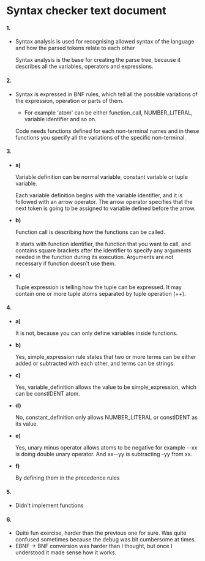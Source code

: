 # Syntax checker text document

#### **1.**
* Syntax analysis is used for recognising allowed syntax of the language and how the parsed tokens relate to each other
  
  Syntax analysis is the base for creating the parse tree, because it describes all the variables, operators and expressions.

#### **2.**
* Syntax is expressed in BNF rules, which tell all the possible variations of the expression, operation or parts of them.
  * For example 'atom' can be either function_call, NUMBER_LITERAL, variable identifier and so on.
  
  Code needs functions defined for each non-terminal names and in these functions you specify all the variations of the specific non-terminal.
  
#### **3.**
* **a)** 
     
     Variable definition can be normal variable, constant variable or tuple variable.
       
     Each variable definition begins with the variable identifier, and it is followed with an arrow operator. 
     The arrow operator specifies that the next token is going to be assigned to variable defined before the arrow.
     
    
* **b)**  
     
     Function call is describing how the functions can be called.
     
     It starts with function identifier, the function that you want to call, and contains square brackets after the identifier to specify any arguments needed in the function during its execution.
     Arguments are not necessary if function doesn't use them.
       
   
* **c)** 
    
    Tuple expression is telling how the tuple can be expressed. It may contain one or more tuple atoms separated by tuple operation (++).
    
       
#### **4.**
* **a)** 
 
    It is not, because you can only define variables inside functions.   
* **b)** 
    
    Yes, simple_expression rule states that two or more terms can be either added or subtracted with each other, 
    and terms can be strings.
* **c)**  
    
    Yes, variable_definition allows the value to be simple_expression, which can be constIDENT atom.
* **d)** 
    
    No, constant_definition only allows NUMBER_LITERAL or constIDENT as its value.
* **e)**  
    
    Yes, unary minus operator allows atoms to be negative for example --xx is doing double unary operator.
    And xx--yy is subtracting -yy from xx.
* **f)** 

    By defining them in the precedence rules
#### **5.**
* Didn't implement functions

#### **6.**
* Quite fun exercise, harder than the previous one for sure. Was quite confused sometimes because the debug was bit cumbersome at times.
* EBNF -> BNF conversion was harder than I thought, but once I understood it made sense how it works.
 

